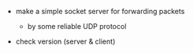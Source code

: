 - make a simple socket server for forwarding packets
  - by some reliable UDP protocol

- check version (server & client)